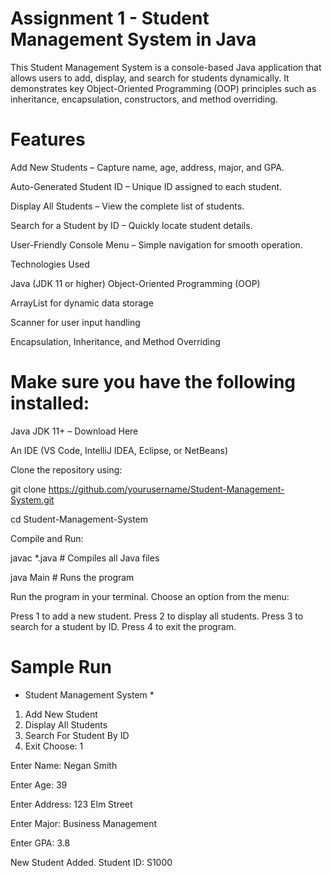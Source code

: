 # Assignment 1 - Student Management System in Java

This Student Management System is a console-based Java application that allows users to add, display, and search for students dynamically. It demonstrates key Object-Oriented Programming (OOP) principles such as inheritance, encapsulation, constructors, and method overriding.

# Features

Add New Students – Capture name, age, address, major, and GPA.

Auto-Generated Student ID – Unique ID assigned to each student.

Display All Students – View the complete list of students.

Search for a Student by ID – Quickly locate student details.

User-Friendly Console Menu – Simple navigation for smooth operation.

Technologies Used

Java (JDK 11 or higher)
Object-Oriented Programming (OOP)

ArrayList for dynamic data storage

Scanner for user input handling

Encapsulation, Inheritance, and Method Overriding

# Make sure you have the following installed:

Java JDK 11+ – Download Here

An IDE (VS Code, IntelliJ IDEA, Eclipse, or NetBeans)

Clone the repository using:

git clone https://github.com/yourusername/Student-Management-System.git

cd Student-Management-System

Compile and Run:

javac *.java   # Compiles all Java files

java Main      # Runs the program

Run the program in your terminal.
Choose an option from the menu:

Press 1 to add a new student.
Press 2 to display all students.
Press 3 to search for a student by ID.
Press 4 to exit the program.

# Sample Run

* Student Management System *
  
1. Add New Student
3. Display All Students
4. Search For Student By ID
5. Exit
Choose: 1

Enter Name: Negan Smith

Enter Age: 39

Enter Address: 123 Elm Street

Enter Major: Business Management

Enter GPA: 3.8

New Student Added. Student ID: S1000
